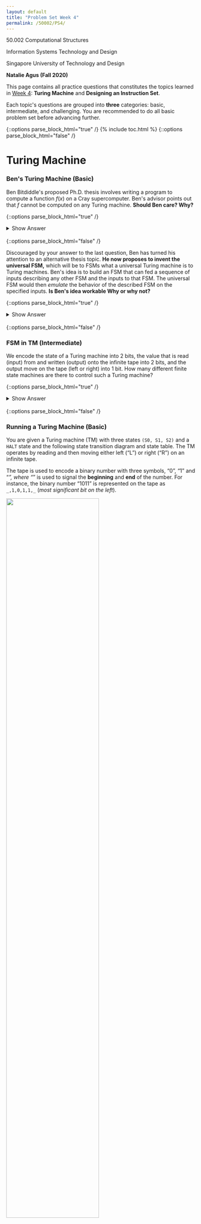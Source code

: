 ```yaml
---
layout: default
title: "Problem Set Week 4"
permalink: /50002/PS4/
---
```

50.002 Computational Structures 

Information Systems Technology and Design 

Singapore University of Technology and Design 

**Natalie Agus (Fall 2020)**

This page contains all practice questions that constitutes the topics learned in <ins>Week 4</ins>:  **Turing Machine** and **Designing an Instruction Set**. 

Each topic's questions are grouped into **three** categories: basic, intermediate, and challenging. You are recommended to do all basic problem set before advancing further. 

{::options parse_block_html="true" /}
{% include toc.html %}
{::options parse_block_html="false" /}



# Turing Machine

### Ben's Turing Machine (Basic)

  
Ben Bitdiddle's proposed Ph.D. thesis involves writing a program to compute a function $f(x)$ on a Cray supercomputer. Ben's advisor points out that $f$ cannot be computed on any Turing machine. **Should Ben care? Why?**

{::options parse_block_html="true" /}
<details>
<summary markdown="span">Show Answer</summary>

Church's thesis says that if the function can't be computed on any Turing machine, then it can't be computed on any physically realizable machine that we know of. So Ben is out of luck... a Cray *supercomputer* isn't "super" in that sense.
</details>
<br/>
{::options parse_block_html="false" /}
  
  

Discouraged by your answer to the last question, Ben has turned his attention to an alternative thesis topic. **He now proposes to invent the universal FSM,** which will be to FSMs what a universal Turing machine is to Turing machines. Ben's idea is to build an FSM that can fed a sequence of inputs describing any other FSM and the inputs to that FSM. The universal FSM would then *emulate* the behavior of the described FSM on the specified inputs. **Is Ben's idea workable Why or why not?**


{::options parse_block_html="true" /}
<details>
<summary markdown="span">Show Answer</summary>

Unfortunately, the Universal FSM will have some fixed number (N) of states built into its design. So it won't have enough states to emulate machines with more than N states. Ben's idea isn't workable, and there's no such thing as "Universal FSM" as he proposed.
</details>
<br/>
{::options parse_block_html="false" /}
  


### FSM in TM (Intermediate)
We encode the state of a Turing machine into 2 bits, the value that is read (input) from and written (output) onto the infinite tape into 2 bits, and the output move on the tape (left or right) into 1 bit. How many different finite state machines are there to control such a Turing machine? 

{::options parse_block_html="true" /}
<details>
<summary markdown="span">Show Answer</summary>

From the explanation above, we have:
* $s$ = 2
* $i$ = 2
* $o$ = 3

We can enumerate $2^{(s+o)2^{s+i}}$ FSM, and hence the answer to this question is $2^{80}$
</details>
<br/>
{::options parse_block_html="false" /}




### Running a Turing Machine (Basic)

You are given a Turing machine (TM) with three states `(S0, S1, S2)` and a `HALT` state and the following state transition diagram and state table. The TM operates by reading and then moving either left (“L”) or right (“R”) on an infinite tape. 

The tape is used to encode a binary number with three symbols, “0”, “1” and “_”, where “_” is used to signal the **beginning** and **end** of the number. For instance, the binary number “1011” is represented on the tape as `_,1,0,1,1,_` (*most significant bit on the left*).

<img src="https://www.dropbox.com/s/4s0rvpzhm6twih9/tmqns.png?raw=1" width="70%" height="70%">


If the tape is in the initial configuration `_,1,0,1,1,_`:
* and the Turing machine starts in **state `S0`**, 
* reading at the tape position of the `0`, 

...what is the state transition sequence that the machine is going to execute (including the start state S0) until it meets a `HALT`?

{::options parse_block_html="true" /}
<details>
<summary markdown="span">Show Answer</summary>

Answering this is none other than executing the Turing Machine with the  given tape `_,1,0,1,1,_` and initial state **`S0`**, with the machine reading the tape at the `0`.

The sequences of the states until `HALT` is met is:
`S0, S0, S0, S0, S1, S1, S1, S2, S2, S2, S2, S2, HALT`
</details>
<br/>
{::options parse_block_html="false" /}

What is the **final configuration** of the tape after the TM has halted and **what does the TM do**?

{::options parse_block_html="true" /}
<details>
<summary markdown="span">Show Answer</summary>

The final tape configuration is: `_,1,1,0,0,_`  It is obvious that the TM adds `1` to the input number.
</details>
<br/>
{::options parse_block_html="false" /}

### Edge Detector Machine (Intermediate)

The figure below shows a particular tape state *before* and *after* a Turing Machine that does *edge detection* is executed for 12 steps (12 clock cycles). 

Indicate **which of the following Turing Machine specification** [A], [B], [C], [D], [E] shown below is/are able to produce the "after" tape state *in exactly 12 cycles.

<img src="https://www.dropbox.com/s/isangqp3fexcao5/edgeDetectorTM.png?raw=1" width="70%" height="70%">

* **Specification 1**: 
	$$\begin{matrix}
	S_i & \text{Input} & S_{i+1} & \text{Output} & \text{Move Tape}\\
	\hline
	S_0 & 0 & S_0 & 0 & L\\
	S_0 & 1 & S_1 & 1 & L\\
	S_1 & 0 & S_0 & 0 & L\\
	S_1 & 1 & S_2 & 0 & L\\
	S_2 & 0 & S_0 & 0 & L\\
	S_2 & 1 & S_2 & 0 & L\\
	\hline
	\end{matrix}$$

* **Specification 2**: 
	$$\begin{matrix}
	S_i & \text{Input} & S_{i+1} & \text{Output} & \text{Move Tape}\\
	\hline
	S_0 & 0 & S_0 & 0 & L\\
	S_0 & 1 & S_1 & 1 & L\\
	S_1 & 0 & S_0 & 0 & L\\
	S_1 & 1 & S_1 & 1 & L\\
	\hline
	\end{matrix}$$

* **Specification 3**: 
	$$\begin{matrix}
	S_i & \text{Input} & S_{i+1} & \text{Output} & \text{Move Tape}\\
	\hline
	S_0 & 0 & S_0 & 0 & L\\
	S_0 & 1 & S_1 & 1 & L\\
	S_1 & 0 & S_0 & 0 & L\\
	S_1 & 1 & S_1 & 0 & L\\
	\hline
	\end{matrix}$$

* **Specification 4**: 
	$$\begin{matrix}
	S_i & \text{Input} & S_{i+1} & \text{Output} & \text{Move Tape}\\
	\hline
	S_0 & 0 & S_0 & 0 & L\\
	S_0 & 1 & S_1 & 1 & L\\
	S_1 & 0 & S_0 & 0 & L\\
	S_1 & 1 & S_2 & 1 & L\\
	S_2 & 0 & S_0 & 0 & L\\
	S_2 & 1 & S_2 & 1 & L\\
	\hline
	\end{matrix}$$

* **Specification 5**: 
	$$\begin{matrix}
	S_i & \text{Input} & S_{i+1} & \text{Output} & \text{Move Tape}\\
	\hline
	S_0 & 0 & S_0 & 0 & L\\
	S_0 & 1 & S_1 & 1 & R\\
	S_1 & 0 & S_0 & 0 & L\\
	S_1 & 1 & S_2 & 0 & R\\
	S_2 & 0 & S_0 & 0 & L\\
	S_2 & 1 & S_2 & 0 & R\\
	\hline
	\end{matrix}$$

{::options parse_block_html="true" /}
<details>
<summary markdown="span">Show Answer</summary>

**Specification 1** and **Specification 3** produces the same output tape as shown above, given the initial tape content and the Turing Machine's start state (and location). We can run the machine five times with each specifications to obtain the answer, but the faster way is to observe them based on the functionality:
* To detect an edge, there's no need to "re-read" previous input. Therefore **Specification 5** is definitely wrong (we only need to move the tape in one direction). 
* We only output `1` once on the occurence of an edge, so the specification shall not output too many `1`s. You can then start to suspect whether **Specification 2** and **4** are true, and quickly eliminate them from the pool of possible answers.  
</details>
<br/>
{::options parse_block_html="false" /}


# Designing an Instruction Set

### CPU Trivia (Basic)

1. How much memory can a 32-bit von Neumann machine have? *Explain your answer.*

	{::options parse_block_html="true" /}
	<details>
	<summary markdown="span">Show Answer</summary>

	$2^{32}$ **bytes** because each address is also 32 bits long in a 32-bit von Neumann machine.
	</details>
	<br/>
	{::options parse_block_html="false" /}


2. Can a CPU have as many registers as possible, in theory?


	{::options parse_block_html="true" /}
	<details>
	<summary markdown="span">Show Answer</summary>

	**No**. *Addresses* for each register involved in the instruction must be encoded *within the instruction*, i.e: 5 bits for 32 registers. An instruction is 32 bits long for $\beta$ architecture, so having too many registers will make encoding infeasible.
	</details>
	<br/>
	{::options parse_block_html="false" /}

3. In Theory, which machine is least powerful but sufficient to compute each of the following functions? Choose for the four following possible choices ranked by its level of "powerfullness":  
	* Turing Machine (most powerful)
	* FSM
	* Combinational Logic (least powerful)
	* Uncomputable	
	
	The functions in question are:
	* **Function 1:** A processor that executes Beta instruction set
	
	* **Function 2:** A device which takes as input the digits of a binary integer from left to right, and output 1 if the number entered so far is divisible by 6, and 0 otherwise. 
	
	* **Function 3:** A device that takes a sequence of binary digits, one each milisecond clock period, and output `1` if the sequence so far contains more `1`s than `0`s. 
	
	* **Function 4:** A device that takes as input an integer `n` between 0 and 20, and outputs the closing price of Apple Stock on the `n`$^{th}$ trading day of year 2019 (to the nearest whole dollar)

	{::options parse_block_html="true" /}
	<details>
	<summary markdown="span">Show Answer</summary>

	**Function 1:** FSM
	
	**Function 2:** FSM
	
	**Function 3:** Turing Machine
	
	**Function 4:** Combinational Logic
	</details>
	<br/>
	{::options parse_block_html="false" /}


### Memory Addressing (Basic)

1. You are given that the 32-bit *word* at memory address `0` has a binary form of
	```
	0000 0100 0000 0011 0000 0010 0000 0001
	```

	What is the value of the *byte* stored in address `0, 1, 2` and `3`, respectively? What are the hexadecimal forms of the bytes?

	{::options parse_block_html="true" /}
	<details>
	<summary markdown="span">Show Answer</summary>

	1, 2, 3, and 4 are stored at address `0, 1, 2, 3` respectively.  The hex form is the word: `0x04 03 02 01`.
	</details>
	<br/>
	{::options parse_block_html="false" /}


2. How many bits of addresses are required at minimum to address the following chunk of data, assuming that they are **byte** addressable? 

	```
	0000 0100 0000 0011 0000 0010 0000 0001
	1111 1111 0000 0000 1111 1111 0000 0000
	1010 1010 0011 1100 0101 0011 0011 0000 
	0000 0011 0010 1100 0101 1100 1100 0001
	0000 0000 0000 0000 0000 1100 1100 0001
	```
	
	{::options parse_block_html="true" /}
	<details>
	<summary markdown="span">Show Answer</summary>

	There are 20 bytes in the data above. We need at least $\lceil\log_2(20)\rceil$=**5 bits for addressing.** 
	</details>
	<br/>
	{::options parse_block_html="false" /}
<!--stackedit_data:
eyJoaXN0b3J5IjpbLTIzNzY1NTkxOSw5OTk2MTYyNTEsLTE3Nj
k5ODEwNDIsMzY4MjIxNjU5LC0xNTM2Mjg0MjIzLC0xMDk0NTA5
NzIzLC01NTIxMDcyMDAsLTE1NzA1ODU2MjIsMTcyNjUyOTIxMy
wxMjk1OTYwOTIxLC03MTEzNzk0MjksMTI0OTY2NDY2MSw0MzM4
MTUxMTAsNzMzMTkyMDY0LC0yMTM5MzA0MzYxLC0yMTM4MDI1MD
U0LDUxMDk4NDA1XX0=
-->
